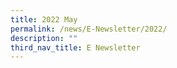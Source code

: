 ```yaml
---
title: 2022 May
permalink: /news/E-Newsletter/2022/
description: ""
third_nav_title: E Newsletter
---
```

